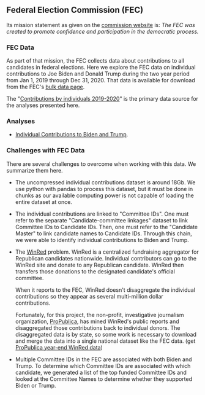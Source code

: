 ## Federal Election Commission (FEC)

Its mission statement as given on the [commission website](https://www.fec.gov/) is: *The FEC was
created to promote confidence and participation in the democratic process.*

### FEC Data

As part of that mission, the FEC collects data about contributions to all
candidates in federal elections. Here we explore the FEC data on individual
contributions to Joe Biden and Donald Trump during the two year period from
Jan 1, 2019 through Dec 31, 2020. That data is available for download from
the FEC's [bulk data
page](https://www.fec.gov/data/browse-data/?tab=bulk-data).

The "[Contributions by individuals
2019-2020](https://www.fec.gov/files/bulk-downloads/2020/indiv20.zip)" is
the primary data source for the analyses presented here.

### Analyses

* [Individual Contributions to Biden and Trump](individual_contributions.md).

### Challenges with FEC Data

There are several challenges to overcome when working with this data. We
summarize them here.

* The uncompressed individual contributions dataset is around 18Gb. We use
  python with pandas to process this dataset, but it must be done in chunks
  as our available computing power is not capable of loading the entire
  dataset at once.

* The individual contributions are linked to "Committee IDs". One must
  refer to the separate "Candidate-committee linkages" dataset to link
  Committee IDs to Candidate IDs. Then, one must refer to the "Candidate
  Master" to link candidate names to Candidate IDs. Through this chain, we
  were able to identify individual contributions to Biden and Trump.

* The [WinRed](https://winred.com/) problem. WinRed is a centralized
  fundraising aggregator for Republican candidates nationwide. Individual
  contributors can go to the WinRed site and donate to any Republican
  candidate. WinRed then transfers those donations to the designated
  candidate's official committee. 

  When it reports to the FEC, WinRed doesn't disaggregate the individual
  contributions so they appear as several multi-million dollar
  contributions. 

  Fortunately, for this project, the non-profit, investigative journalism
  organization, [ProPublica](https://www.propublica.org/), has mined
  WinRed's public reports and disaggregated those contributions back to
  individual donors. The disaggregated data is by state, so some work is
  necessary to download and merge the data into a single national dataset
  like the FEC data. (get [ProPublica year-end WinRed
  data](https://projects.propublica.org/itemizer/committee/C00694323/2020))

* Multiple Committee IDs in the FEC are associated with both Biden and
  Trump. To determine which Committee IDs are associated with which
  candidate, we generated a list of the top funded Committee IDs and looked at
  the Committee Names to determine whether they supported Biden or Trump.





